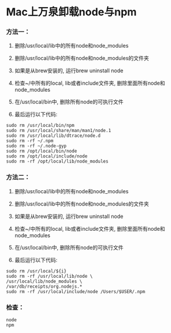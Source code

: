 # Mac上万泉卸载node与npm

### 方法一：
1. 删除/usr/local/lib中的所有node和node_modules

2. 删除/usr/local/lib中的所有node和node_modules的文件夹

3. 如果是从brew安装的, 运行brew uninstall node

4. 检查~/中所有的local, lib或者include文件夹, 删除里面所有node和node_modules

5. 在/usr/local/bin中, 删除所有node的可执行文件

6. 最后运行以下代码:

```
sudo rm /usr/local/bin/npm
sudo rm /usr/local/share/man/man1/node.1
sudo rm /usr/local/lib/dtrace/node.d
sudo rm -rf ~/.npm
sudo rm -rf ~/.node-gyp
sudo rm /opt/local/bin/node
sudo rm /opt/local/include/node
sudo rm -rf /opt/local/lib/node_modules
```
### 方法二：
1. 删除/usr/local/lib中的所有node和node_modules

2. 删除/usr/local/lib中的所有node和node_modules的文件夹

3. 如果是从brew安装的, 运行brew uninstall node

4. 检查~/中所有的local, lib或者include文件夹, 删除里面所有node和node_modules

5. 在/usr/local/bin中, 删除所有node的可执行文件

6. 最后运行以下代码:

```
sudo rm /usr/local/${i}
sudo rm -rf /usr/local/lib/node \
/usr/local/lib/node_modules \
/var/db/receipts/org.nodejs.*
sudo rm -rf /usr/local/include/node /Users/$USER/.npm
```

### 检查：

```
node
npm
```